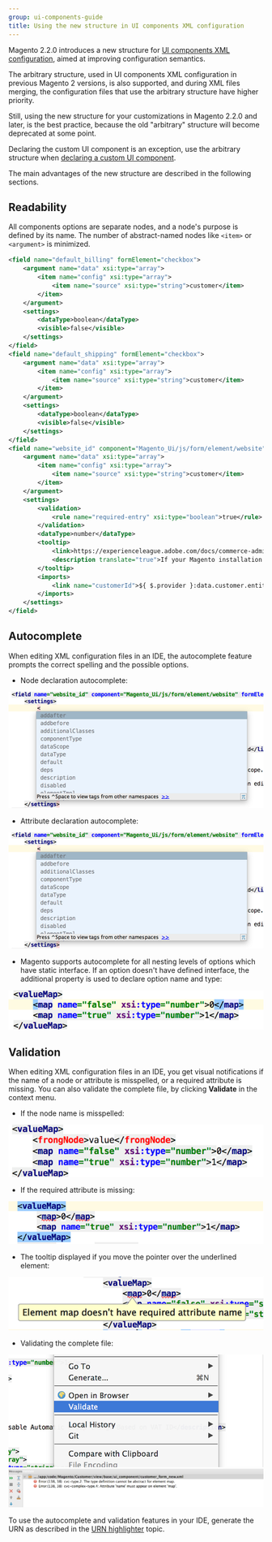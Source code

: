 ```yaml
---
group: ui-components-guide
title: Using the new structure in UI components XML configuration
---
```


Magento 2.2.0 introduces a new structure for [UI components XML configuration](concepts/xml-declaration.md), aimed at improving configuration semantics.

The arbitrary structure, used in UI components XML configuration in previous Magento 2 versions, is also supported, and during XML files merging, the configuration files that use the arbitrary structure have higher priority.

Still, using the new structure for your customizations in Magento 2.2.0 and later, is the best practice, because the old "arbitrary" structure will become deprecated at some point.

<InlineAlert variant="info" slots="text" />

Declaring the custom UI component is an exception, use the arbitrary structure when [declaring a custom UI component].

The main advantages of the new structure are described in the following sections.

## Readability

All components options are separate nodes, and a node's purpose is defined by its name. The number of abstract-named nodes like `<item>` or `<argument>` is minimized.

```xml
<field name="default_billing" formElement="checkbox">
    <argument name="data" xsi:type="array">
        <item name="config" xsi:type="array">
            <item name="source" xsi:type="string">customer</item>
        </item>
    </argument>
    <settings>
        <dataType>boolean</dataType>
        <visible>false</visible>
    </settings>
</field>
<field name="default_shipping" formElement="checkbox">
    <argument name="data" xsi:type="array">
        <item name="config" xsi:type="array">
            <item name="source" xsi:type="string">customer</item>
        </item>
    </argument>
    <settings>
        <dataType>boolean</dataType>
        <visible>false</visible>
    </settings>
</field>
<field name="website_id" component="Magento_Ui/js/form/element/website" formElement="select">
    <argument name="data" xsi:type="array">
        <item name="config" xsi:type="array">
            <item name="source" xsi:type="string">customer</item>
        </item>
    </argument>
    <settings>
        <validation>
            <rule name="required-entry" xsi:type="boolean">true</rule>
        </validation>
        <dataType>number</dataType>
        <tooltip>
            <link>https://experienceleague.adobe.com/docs/commerce-admin/start/setup/websites-stores-views.html#scope-settings</link>
            <description translate="true">If your Magento installation has multiple websites, you can edit the scope to associate the customer with a specific site.</description>
        </tooltip>
        <imports>
            <link name="customerId">${ $.provider }:data.customer.entity_id</link>
        </imports>
    </settings>
</field>
```

## Autocomplete

When editing XML configuration files in an IDE, the autocomplete feature prompts the correct spelling and the possible options.

*  Node declaration autocomplete:

![node declaration autocomplete](../../_images/ui-components/autocomplete1.png)

*  Attribute declaration autocomplete:

![Attribute declaration autocomplete](../../_images/ui-components/autocomplete1.png)

*  Magento supports autocomplete for all nesting levels of options which have static interface. If an option doesn't have defined interface, the additional property is used to declare option name and type:

![no defined interface](../../_images/ui-components/no_type.png)

## Validation

When editing XML configuration files in an IDE, you get visual notifications if the name of a node or attribute is misspelled, or a required attribute is missing. You can also validate the complete file, by clicking **Validate** in the context menu.

*  If the node name is misspelled:

![first_way_ui_components_declaration](../../_images/ui-components/validation1.png)

*  If the required attribute is missing:

![first_way_ui_components_declaration](../../_images/ui-components/validation2.png)

*  The tooltip displayed if you move the pointer over the underlined element:

![first_way_ui_components_declaration](../../_images/ui-components/validation3.png)

*  Validating the complete file:

![first_way_ui_components_declaration](../../_images/ui-components/validation_file.png)
![first_way_ui_components_declaration](../../_images/ui-components/validation_messages.png)

<InlineAlert variant="info" slots="text" />

To use the autocomplete and validation features in your IDE, generate the URN as described in the [URN highlighter] topic.

<!--Link Declarations -->

[declaring a custom UI component]: ../howto/new-component-declaration.md
[URN highlighter]: https://devdocs.magento.com/guides/v2.4/config-guide/cli/config-cli-subcommands-urn.html
